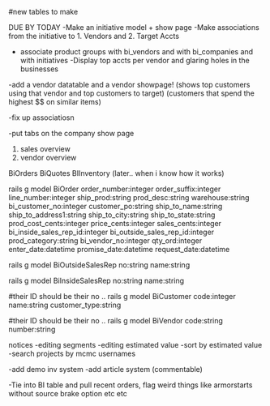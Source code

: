 

#new tables to make

DUE BY TODAY
-Make an initiative model  + show page
-Make associations from the initiative to 1. Vendors and 2. Target Accts
- associate product groups with bi_vendors and with bi_companies and with initiatives
-Display top accts per vendor and glaring holes in the businesses


-add a vendor datatable and a vendor showpage!  (shows top customers using that vendor and top customers to target) (customers that spend the highest $$ on similar items)


-fix up associatiosn

-put tabs on the company show page



1. sales overview
2. vendor overview


BiOrders
BiQuotes
BIInventory (later.. when i know how it works)

rails g model BiOrder order_number:integer order_suffix:integer line_number:integer ship_prod:string prod_desc:string warehouse:string bi_customer_no:integer  customer_po:string ship_to_name:string ship_to_address1:string ship_to_city:string ship_to_state:string prod_cost_cents:integer price_cents:integer sales_cents:integer bi_inside_sales_rep_id:integer bi_outside_sales_rep_id:integer prod_category:string bi_vendor_no:integer qty_ord:integer enter_date:datetime promise_date:datetime request_date:datetime


rails g model BiOutsideSalesRep no:string name:string

rails g model BiInsideSalesRep no:string name:string

#their ID should be their no ..
rails g model BiCustomer code:integer  name:string customer_type:string  

#their ID should be their no ..
rails g model BiVendor code:string number:string




notices
-editing segments
-editing estimated value
-sort by estimated value
-search projects by mcmc usernames


-add demo inv system
-add article system (commentable)




-Tie into BI table and pull recent orders, flag weird things like armorstarts without source brake option etc etc
